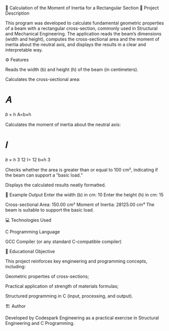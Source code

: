 📘 Calculation of the Moment of Inertia for a Rectangular Section
🧩 Project Description

This program was developed to calculate fundamental geometric properties of a beam with a rectangular cross-section, commonly used in Structural and Mechanical Engineering.
The application reads the beam’s dimensions (width and height), computes the cross-sectional area and the moment of inertia about the neutral axis, and displays the results in a clear and interpretable way.

⚙️ Features

Reads the width (b) and height (h) of the beam (in centimeters).

Calculates the cross-sectional area:

𝐴
=
𝑏
×
ℎ
A=b×h

Calculates the moment of inertia about the neutral axis:

𝐼
=
𝑏
×
ℎ
3
12
I=
12
b×h
3
	​


Checks whether the area is greater than or equal to 100 cm², indicating if the beam can support a “basic load.”

Displays the calculated results neatly formatted.

🧮 Example Output
Enter the width (b) in cm: 10
Enter the height (h) in cm: 15

Cross-sectional Area: 150.00 cm²
Moment of Inertia: 28125.00 cm⁴
The beam is suitable to support the basic load.

💻 Technologies Used

C Programming Language

GCC Compiler (or any standard C-compatible compiler)

🎯 Educational Objective

This project reinforces key engineering and programming concepts, including:

Geometric properties of cross-sections;

Practical application of strength of materials formulas;

Structured programming in C (input, processing, and output).

🏗️ Author

Developed by Codespark Engineering as a practical exercise in Structural Engineering and C Programming.
